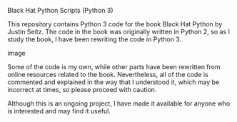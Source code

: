 Black Hat Python Scripts (Python 3)

This repository contains Python 3 code for the book Black Hat Python by Justin Seitz. The code in the book was originally written in Python 2, so as I study the book, I have been rewriting the code in Python 3.

image

Some of the code is my own, while other parts have been rewritten from online resources related to the book. Nevertheless, all of the code is commented and explained in the way that I understood it, which may be incorrect at times, so please proceed with caution.

Although this is an ongoing project, I have made it available for anyone who is interested and may find it useful.
